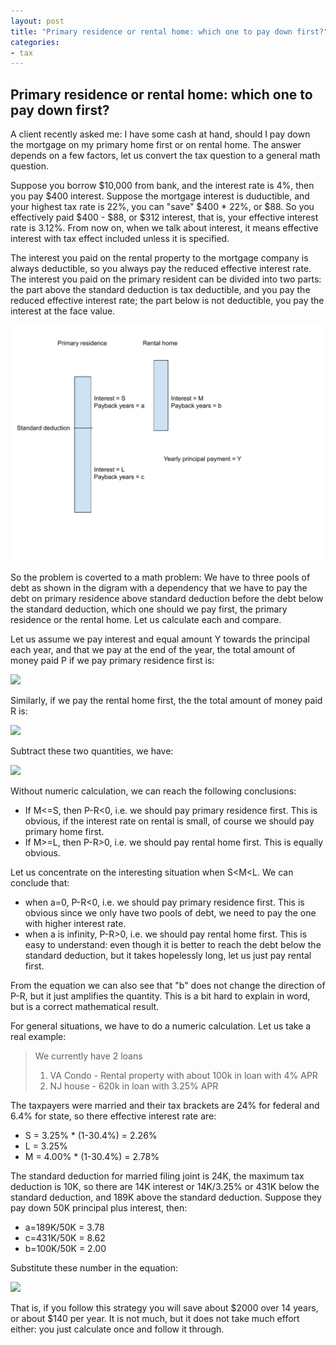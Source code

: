 ```yaml
---
layout: post
title: "Primary residence or rental home: which one to pay down first?"
categories:
- tax
---
```


## Primary residence or rental home: which one to pay down first?

A client recently asked me: I have some cash at hand, should I pay down the mortgage on my primary home first or on rental home. The answer depends on a few factors, let us convert the tax question to a general math question.

Suppose you borrow \$10,000 from bank, and the interest rate is 4%, then you pay \$400 interest. Suppose the mortgage interest is duductible, and your highest tax rate is 22%, you can "save" \$400 * 22%, or \$88. So you effectively paid \$400 - \$88, or \$312 interest, that is, your effective interest rate is 3.12%. From now on, when we talk about interest, it means effective interest with tax effect included unless it is specified.

The interest you paid on the rental property to the mortgage company is always deductible, so you always pay the reduced effective interest rate. The interest you paid on the primary resident can be divided into two parts: the part above the standard deduction is tax deductible, and you pay the reduced effective interest rate; the part below is not deductible, you pay the interest at the face value. 

<img src="/assets/images/20210911-mortgage.pdf">

So the problem is coverted to a math problem: We have to three pools of debt as shown in the digram with a dependency that we have to pay the debt on primary residence above standard deduction before the debt below the standard deduction, which one should we pay first, the primary residence or the rental home. Let us calculate each and compare.

Let us assume we pay interest and equal amount Y towards the principal each year, and that we pay at the end of the year, the total amount of money paid P if we pay primary residence first is:

<img src="https://latex.codecogs.com/svg.latex?\small&space;
\begin{align*}
P &= {a+1\over2}aYS \\
         &+ {c+1\over2}cYL + acYL\\
         &+ {b+1\over2}bYM + (a+c)bYM\\
\end{align*}
">

Similarly, if we pay the rental home first, the the total amount of money paid R is:

<img src="https://latex.codecogs.com/svg.latex?\small&space;
\begin{align*}
R &= {b+1\over2}bYM \\
         &+ {a+1\over2}aYS + baYS\\
         &+ {c+1\over2}cYL + (b+a)cYL\\
\end{align*}
">

Subtract these two quantities, we have:

<img src="https://latex.codecogs.com/svg.latex?\small&space;
P-R = bY[a(M-S) - c(L-M)]
">

Without numeric calculation, we can reach the following conclusions:

- If M<=S, then P-R<0, i.e. we should pay primary residence first. This is obvious, if the interest rate on rental is small, of course we should pay primary home first.
- If M>=L, then P-R>0, i.e. we should pay rental home first. This is equally obvious.

Let us concentrate on the interesting situation when S<M<L. We can conclude that:

- when a=0, P-R<0, i.e. we should pay primary residence first. This is obvious since we only have two pools of debt, we need to pay the one with higher interest rate. 
- when a is infinity, P-R>0, i.e. we should pay rental home first. This is easy to understand: even though it is better to reach the debt below the standard deduction, but it takes hopelessly long, let us just pay rental first. 

From the equation we can also see that "b" does not change the direction of P-R, but it just amplifies the quantity. This is a bit hard to explain in word, but is a correct mathematical result.

For general situations, we have to do a numeric calculation. Let us take a real example:

> We currently have 2 loans
> 1) VA Condo - Rental property with about 100k in loan with 4% APR
> 2) NJ house - 620k in loan with 3.25% APR

The taxpayers were married and their tax brackets are 24% for federal and 6.4% for state, so there effective interest rate are:

- S = 3.25% * (1-30.4%) = 2.26%
- L = 3.25%
- M = 4.00% * (1-30.4%) = 2.78%

The standard deduction for married filing joint is 24K, the maximum tax deduction is 10K, so there are 14K interest or 14K/3.25% or 431K below the standard deduction, and 189K above the standard deduction. Suppose they pay down 50K principal plus interest, then:

- a=189K/50K = 3.78
- c=431K/50K = 8.62
- b=100K/50K = 2.00

Substitute these number in the equation:

<img src="https://latex.codecogs.com/svg.latex?\small&space;
\begin{align*}
P - R &= 2 * 50000 * [3.78*(2.78%- 2.26%) - 8.62*(3.25%-2.78%)] \\
         &= -2086 \\
\end{align*}
">

That is, if you follow this strategy you will save about \$2000 over 14 years, or about \$140 per year. It is not much, but it does not take much effort either: you just calculate once and follow it through.
